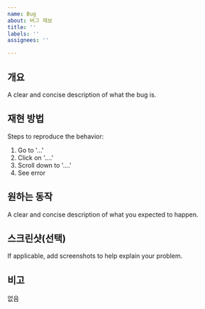```yaml
---
name: Bug
about: 버그 제보
title: ''
labels: ''
assignees: ''

---
```


## 개요
A clear and concise description of what the bug is.

## 재현 방법
Steps to reproduce the behavior:
1. Go to '...'
2. Click on '....'
3. Scroll down to '....'
4. See error

## 원하는 동작
A clear and concise description of what you expected to happen.

## 스크린샷(선택)
If applicable, add screenshots to help explain your problem.

## 비고
없음
